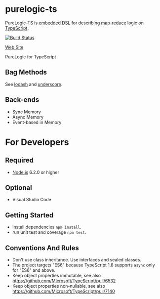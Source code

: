 # purelogic-ts

PureLogic-TS is [embedded DSL](https://en.wikipedia.org/wiki/Domain-specific_language#Usage_patterns) for describing [map-reduce](https://en.wikipedia.org/wiki/MapReduce) logic on [TypeScript](http://www.typescriptlang.org/).

[![Build Status](https://travis-ci.org/sergey-shandar/purelogic-ts.svg?branch=master)](https://travis-ci.org/sergey-shandar/purelogic-ts)

[Web Site](http://sergey-shandar.github.io/purelogic-ts)

PureLogic for TypeScript

## Bag Methods

See [lodash](https://lodash.com/docs) and [underscore](http://underscorejs.org/).

## Back-ends

- Sync Memory
- Async Memory
- Event-based in Memory

# For Developers

## Required

- [Node.js](https://nodejs.org/en/) 6.2.0 or higher

## Optional

- Visual Studio Code

## Getting Started

- install dependencies `npm install`.
- run unit test and coverage `npm test`.

## Conventions And Rules

- Don't use class inheritance. Use interfaces and sealed classes.
- The project targets "ES6" because TypeScript 1.8 supports `async` only for "ES6" and above.
- Keep object properties immutable, see also https://github.com/Microsoft/TypeScript/pull/6532
- Keep object properties non-nullable, see also https://github.com/Microsoft/TypeScript/pull/7140
